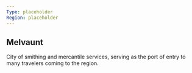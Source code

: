 ```yaml
---
Type: placeholder
Region: placeholder
---
```

## Melvaunt

City of smithing and mercantile services, serving as the port of entry to many travelers coming to the region.